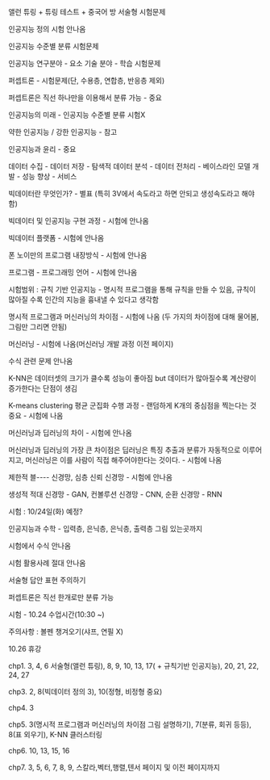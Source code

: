 앨런 튜링 + 튜링 테스트 + 중국어 방 서술형 시험문제

인공지능 정의 시험 안나옴

인공지능 수준별 분류 시험문제

인공지능 연구분야 - 요소 기술 분야 - 학습 시험문제

퍼셉트론 - 시험문제(단, 수용층, 연합층, 반응층 제외)

퍼셉트론은 직선 하나만을 이용해서 분류 가능 - 중요

인공지능의 미래 - 인공지능 수준별 분류 시험X

약한 인공지능 / 강한 인공지능 - 참고

인공지능과 윤리 - 중요

데이터 수집 - 데이터 저장 - 탐색적 데이터 분석 - 데이터 전처리 - 베이스라인 모델 개발 - 성능 향상 - 서비스

빅데이터란 무엇인가? - 별표 (특히 3V에서 속도라고 하면 안되고 생성속도라고 해야함)

빅데이터 및 인공지능 구현 과정 - 시험에 안나옴

빅데이터 플랫폼 - 시험에 안나옴

폰 노이만의 프로그램 내장방식 - 시험에 안나옴

프로그램 - 프로그래밍 언어 - 시험에 안나옴

시험범위 : 규칙 기반 인공지능 - 명시적 프로그램을 통해 규칙을 만들 수 있음, 규칙이 많아질 수록 인간의 지능을 흉내낼 수 있다고 생각함

명시적 프로그램과 머신러닝의 차이점 - 시험에 나옴 (두 가지의 차이점에 대해 물어봄, 그림만 그리면 안됨)

머신러닝 - 시험에 나옴(머신러닝 개발 과정 이전 페이지)

수식 관련 문제 안나옴

K-NN은 데이터셋의 크기가 클수록 성능이 좋아짐 but 데이터가 많아질수록 계산량이 증가한다는 단점이 생김

K-means clustering 평균 군집화 수행 과정 - 랜덤하게 K개의 중심점을 찍는다는 것 중요 - 시험에 나옴

머신러닝과 딥러닝의 차이 - 시험에 안나옴

머신러닝과 딥러닝의 가장 큰 차이점은 딥러닝은 특징 추출과 분류가 자동적으로 이루어지고, 머신러닝은 이를 사람이 직접 해주어야한다는 것이다. - 시험에 나옴

제한적 블---- 신경망, 심층 신뢰 신경망 - 시험에 안나옴

생성적 적대 신경망 - GAN, 컨볼루션 신경망 - CNN, 순환 신경망 - RNN

시험 : 10/24일(화) 예정?

인공지능과 수학 - 입력층, 은닉층, 은닉층, 출력층 그림 있는곳까지

시험에서 수식 안나옴

시험 활용사례 절대 안나옴

서술형 답안 표현 주의하기

퍼셉트론은 직선 한개로만 분류 가능

시험 - 10.24 수업시간(10:30 ~)

주의사항 : 볼펜 챙겨오기(샤프, 연필 X)

10.26 휴강

chp1. 3, 4, 6 서술형(앨런 튜링), 8, 9, 10, 13, 17( + 규칙기반 인공지능), 20, 21, 22, 24, 27

chp3. 2, 8(빅데이터 정의 3), 10(정형, 비정형 중요)

chp4. 3

chp5. 3(명시적 프로그램과 머신러닝의 차이점 그림 설명하기), 7(분류, 회귀 등등), 8(표 외우기), K-NN 클러스터링

chp6. 10, 13, 15, 16

chp7. 3, 5, 6, 7, 8, 9, 스칼라,벡터,행렬,텐서 페이지 및 이전 페이지까지